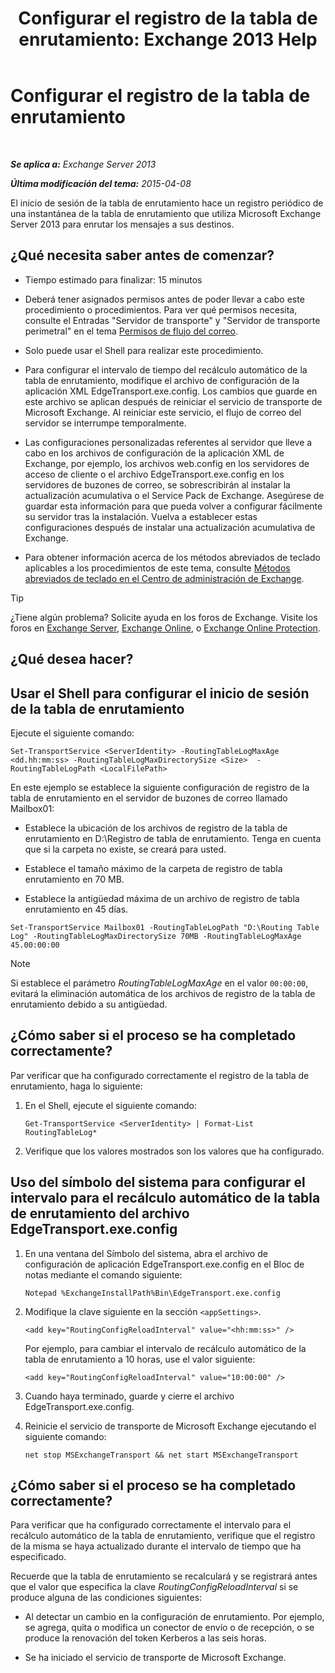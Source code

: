 ﻿---
title: 'Configurar el registro de la tabla de enrutamiento: Exchange 2013 Help'
TOCTitle: Configurar el registro de la tabla de enrutamiento
ms:assetid: 7184f8f7-4eb8-468a-aafe-b2d72868f820
ms:mtpsurl: https://technet.microsoft.com/es-es/library/Bb201696(v=EXCHG.150)
ms:contentKeyID: 49895705
ms.date: 04/23/2018
mtps_version: v=EXCHG.150
ms.translationtype: HT
---

# Configurar el registro de la tabla de enrutamiento

 

_**Se aplica a:** Exchange Server 2013_

_**Última modificación del tema:** 2015-04-08_

El inicio de sesión de la tabla de enrutamiento hace un registro periódico de una instantánea de la tabla de enrutamiento que utiliza Microsoft Exchange Server 2013 para enrutar los mensajes a sus destinos.

## ¿Qué necesita saber antes de comenzar?

  - Tiempo estimado para finalizar: 15 minutos

  - Deberá tener asignados permisos antes de poder llevar a cabo este procedimiento o procedimientos. Para ver qué permisos necesita, consulte el Entradas "Servidor de transporte" y "Servidor de transporte perimetral" en el tema [Permisos de flujo del correo](mail-flow-permissions-exchange-2013-help.md).

  - Solo puede usar el Shell para realizar este procedimiento.

  - Para configurar el intervalo de tiempo del recálculo automático de la tabla de enrutamiento, modifique el archivo de configuración de la aplicación XML EdgeTransport.exe.config. Los cambios que guarde en este archivo se aplican después de reiniciar el servicio de transporte de Microsoft Exchange. Al reiniciar este servicio, el flujo de correo del servidor se interrumpe temporalmente.

  - Las configuraciones personalizadas referentes al servidor que lleve a cabo en los archivos de configuración de la aplicación XML de Exchange, por ejemplo, los archivos web.config en los servidores de acceso de cliente o el archivo EdgeTransport.exe.config en los servidores de buzones de correo, se sobrescribirán al instalar la actualización acumulativa o el Service Pack de Exchange. Asegúrese de guardar esta información para que pueda volver a configurar fácilmente su servidor tras la instalación. Vuelva a establecer estas configuraciones después de instalar una actualización acumulativa de Exchange.

  - Para obtener información acerca de los métodos abreviados de teclado aplicables a los procedimientos de este tema, consulte [Métodos abreviados de teclado en el Centro de administración de Exchange](keyboard-shortcuts-in-the-exchange-admin-center-exchange-online-protection-help.md).


> [!TIP]
> ¿Tiene algún problema? Solicite ayuda en los foros de Exchange. Visite los foros en <A href="https://go.microsoft.com/fwlink/p/?linkid=60612">Exchange Server</A>, <A href="https://go.microsoft.com/fwlink/p/?linkid=267542">Exchange Online</A>, o <A href="https://go.microsoft.com/fwlink/p/?linkid=285351">Exchange Online Protection</A>.



## ¿Qué desea hacer?

## Usar el Shell para configurar el inicio de sesión de la tabla de enrutamiento

Ejecute el siguiente comando:

    Set-TransportService <ServerIdentity> -RoutingTableLogMaxAge <dd.hh:mm:ss> -RoutingTableLogMaxDirectorySize <Size>  -RoutingTableLogPath <LocalFilePath>

En este ejemplo se establece la siguiente configuración de registro de la tabla de enrutamiento en el servidor de buzones de correo llamado Mailbox01:

  - Establece la ubicación de los archivos de registro de la tabla de enrutamiento en D:\\Registro de tabla de enrutamiento. Tenga en cuenta que si la carpeta no existe, se creará para usted.

  - Establece el tamaño máximo de la carpeta de registro de tabla enrutamiento en 70 MB.

  - Establece la antigüedad máxima de un archivo de registro de tabla enrutamiento en 45 días.

<!-- end list -->

    Set-TransportService Mailbox01 -RoutingTableLogPath "D:\Routing Table Log" -RoutingTableLogMaxDirectorySize 70MB -RoutingTableLogMaxAge 45.00:00:00


> [!NOTE]
> Si establece el parámetro <EM>RoutingTableLogMaxAge</EM> en el valor <CODE>00:00:00</CODE>, evitará la eliminación automática de los archivos de registro de la tabla de enrutamiento debido a su antigüedad.



## ¿Cómo saber si el proceso se ha completado correctamente?

Par verificar que ha configurado correctamente el registro de la tabla de enrutamiento, haga lo siguiente:

1.  En el Shell, ejecute el siguiente comando:
    
        Get-TransportService <ServerIdentity> | Format-List RoutingTableLog*

2.  Verifique que los valores mostrados son los valores que ha configurado.

## Uso del símbolo del sistema para configurar el intervalo para el recálculo automático de la tabla de enrutamiento del archivo EdgeTransport.exe.config

1.  En una ventana del Símbolo del sistema, abra el archivo de configuración de aplicación EdgeTransport.exe.config en el Bloc de notas mediante el comando siguiente:
    
        Notepad %ExchangeInstallPath%Bin\EdgeTransport.exe.config

2.  Modifique la clave siguiente en la sección `<appSettings>`.
    
        <add key="RoutingConfigReloadInterval" value="<hh:mm:ss>" />
    
    Por ejemplo, para cambiar el intervalo de recálculo automático de la tabla de enrutamiento a 10 horas, use el valor siguiente:
    
        <add key="RoutingConfigReloadInterval" value="10:00:00" />

3.  Cuando haya terminado, guarde y cierre el archivo EdgeTransport.exe.config.

4.  Reinicie el servicio de transporte de Microsoft Exchange ejecutando el siguiente comando:
    
        net stop MSExchangeTransport && net start MSExchangeTransport

## ¿Cómo saber si el proceso se ha completado correctamente?

Para verificar que ha configurado correctamente el intervalo para el recálculo automático de la tabla de enrutamiento, verifique que el registro de la misma se haya actualizado durante el intervalo de tiempo que ha especificado.

Recuerde que la tabla de enrutamiento se recalculará y se registrará antes que el valor que especifica la clave *RoutingConfigReloadInterval* si se produce alguna de las condiciones siguientes:

  - Al detectar un cambio en la configuración de enrutamiento. Por ejemplo, se agrega, quita o modifica un conector de envío o de recepción, o se produce la renovación del token Kerberos a las seis horas.

  - Se ha iniciado el servicio de transporte de Microsoft Exchange.

